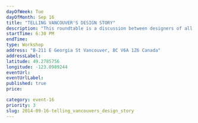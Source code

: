 ```yaml
---
dayOfWeek: Tue
dayOfMonth: Sep 16
title: "TELLING VANCOUVER'S DESIGN STORY"
description: "This roundtable is a discussion between designers of all kinds to build a design story for Vancouver.  What kind of design community do you want to work in?"
startTime: 6:30 PM
endTime: 
type: Workshop
address: "B-211 E Georgia St Vancouver, BC V6A 1Z6 Canada"
addressLabel: 
latitude: 49.2785756
longitude: -123.0989244
eventUrl: 
eventUrlLabel: 
published: true
price: 

category: event-16
priority: 3
slug: 2014-09-16-telling_vancouvers_design_story
---
```

